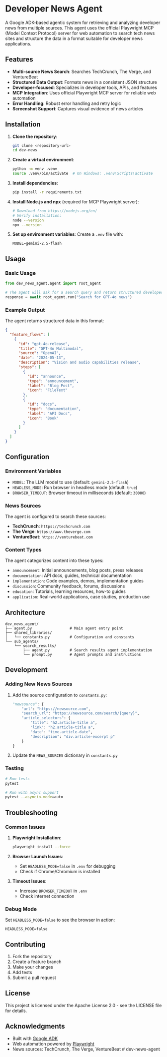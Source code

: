 # Developer News Agent

A Google ADK-based agentic system for retrieving and analyzing developer news from multiple sources. This agent uses the official Playwright MCP (Model Context Protocol) server for web automation to search tech news sites and structure the data in a format suitable for developer news applications.

## Features

- **Multi-source News Search**: Searches TechCrunch, The Verge, and VentureBeat
- **Structured Data Output**: Formats news in a consistent JSON structure
- **Developer-focused**: Specializes in developer tools, APIs, and features
- **MCP Integration**: Uses official Playwright MCP server for reliable web automation
- **Error Handling**: Robust error handling and retry logic
- **Screenshot Support**: Captures visual evidence of news articles

## Installation

1. **Clone the repository**:

   ```bash
   git clone <repository-url>
   cd dev-news
   ```

2. **Create a virtual environment**:

   ```bash
   python -m venv .venv
   source .venv/bin/activate  # On Windows: .venv\Scripts\activate
   ```

3. **Install dependencies**:

   ```bash
   pip install -r requirements.txt
   ```

4. **Install Node.js and npx** (required for MCP Playwright server):
   ```bash
   # Download from https://nodejs.org/en/
   # Verify installation:
   node --version
   npx --version
   ```

5. **Set up environment variables**:
   Create a `.env` file with:
   ```env
   MODEL=gemini-2.5-flash
   ```

## Usage

### Basic Usage

```python
from dev_news_agent.agent import root_agent

# The agent will ask for a search query and return structured developer news
response = await root_agent.run("Search for GPT-4o news")
```

### Example Output

The agent returns structured data in this format:

```json
{
  "feature_flows": [
    {
      "id": "gpt-4o-release",
      "title": "GPT-4o Multimodal",
      "source": "OpenAI",
      "date": "2024-05-13",
      "description": "Vision and audio capabilities release",
      "steps": [
        {
          "id": "announce",
          "type": "announcement",
          "label": "Blog Post",
          "icon": "FileText"
        },
        {
          "id": "docs",
          "type": "documentation",
          "label": "API Docs",
          "icon": "Book"
        }
      ]
    }
  ]
}
```

## Configuration

### Environment Variables

- `MODEL`: The LLM model to use (default: `gemini-2.5-flash`)
- `HEADLESS_MODE`: Run browser in headless mode (default: `true`)
- `BROWSER_TIMEOUT`: Browser timeout in milliseconds (default: `30000`)

### News Sources

The agent is configured to search these sources:

- **TechCrunch**: `https://techcrunch.com`
- **The Verge**: `https://www.theverge.com`
- **VentureBeat**: `https://venturebeat.com`

### Content Types

The agent categorizes content into these types:

- `announcement`: Initial announcements, blog posts, press releases
- `documentation`: API docs, guides, technical documentation
- `implementation`: Code examples, demos, implementation guides
- `discussion`: Community feedback, forums, discussions
- `education`: Tutorials, learning resources, how-to guides
- `application`: Real-world applications, case studies, production use

## Architecture

```
dev_news_agent/
├── agent.py                 # Main agent entry point
├── shared_libraries/
│   └── constants.py         # Configuration and constants
└── sub_agents/
    └── search_results/
        ├── agent.py         # Search results agent implementation
        └── prompt.py        # Agent prompts and instructions
```

## Development

### Adding New News Sources

1. Add the source configuration to `constants.py`:

   ```python
   "newsource": {
       "url": "https://newsource.com",
       "search_url": "https://newsource.com/search/{query}",
       "article_selectors": {
           "title": "h2.article-title a",
           "link": "h2.article-title a",
           "date": "time.article-date",
           "description": "div.article-excerpt p"
       }
   }
   ```

2. Update the `NEWS_SOURCES` dictionary in `constants.py`

### Testing

```bash
# Run tests
pytest

# Run with async support
pytest --asyncio-mode=auto
```

## Troubleshooting

### Common Issues

1. **Playwright Installation**:

   ```bash
   playwright install --force
   ```

2. **Browser Launch Issues**:

   - Set `HEADLESS_MODE=false` in `.env` for debugging
   - Check if Chrome/Chromium is installed

3. **Timeout Issues**:
   - Increase `BROWSER_TIMEOUT` in `.env`
   - Check internet connection

### Debug Mode

Set `HEADLESS_MODE=false` to see the browser in action:

```env
HEADLESS_MODE=false
```

## Contributing

1. Fork the repository
2. Create a feature branch
3. Make your changes
4. Add tests
5. Submit a pull request

## License

This project is licensed under the Apache License 2.0 - see the LICENSE file for details.

## Acknowledgments

- Built with [Google ADK](https://github.com/google/adk-samples)
- Web automation powered by [Playwright](https://playwright.dev/)
- News sources: TechCrunch, The Verge, VentureBeat
#   d e v - n e w s - a g e n t  
 